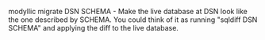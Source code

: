 modyllic migrate DSN SCHEMA - Make the live database at DSN look like the one
described by SCHEMA.  You could think of it as running "sqldiff DSN
SCHEMA" and applying the diff to the live database.
